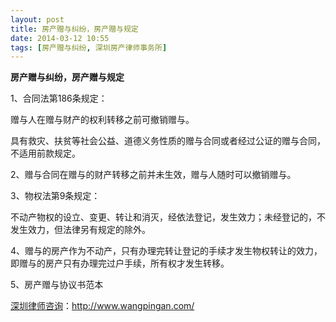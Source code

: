 ```yaml
---
layout: post
title: 房产赠与纠纷，房产赠与规定
date: 2014-03-12 10:55
tags: [房产赠与纠纷, 深圳房产律师事务所]
---
```

<strong>房产赠与纠纷，房产赠与规定</strong>

1、合同法第186条规定：

赠与人在赠与财产的权利转移之前可撤销赠与。

具有救灾、扶贫等社会公益、道德义务性质的赠与合同或者经过公证的赠与合同，不适用前款规定。

2、赠与合同在赠与的财产转移之前并未生效，赠与人随时可以撤销赠与。

3、物权法第9条规定：

不动产物权的设立、变更、转让和消灭，经依法登记，发生效力；未经登记的，不发生效力，但法律另有规定的除外。

4、赠与的房产作为不动产，只有办理完转让登记的手续才发生物权转让的效力，即赠与的房产只有办理完过户手续，所有权才发生转移。

5、房产赠与协议书范本

<a href="http://www.wangpingan.com/">深圳律师咨询</a>：<a href="http://www.wangpingan.com/">http://www.wangpingan.com/</a>

